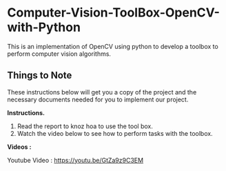 # Computer-Vision-ToolBox-OpenCV-with-Python
This is an implementation of OpenCV using python to develop a toolbox to perform computer vision algorithms.

## Things to Note

These instructions below will get you a copy of the project and the necessary documents needed for you to implement our project.

**Instructions.**
1. Read the report to knoz hoa to use the tool box.
2. Watch the video below to see how to perform tasks with the toolbox.

**Videos :**

  Youtube Video : https://youtu.be/GtZa9z9C3EM
